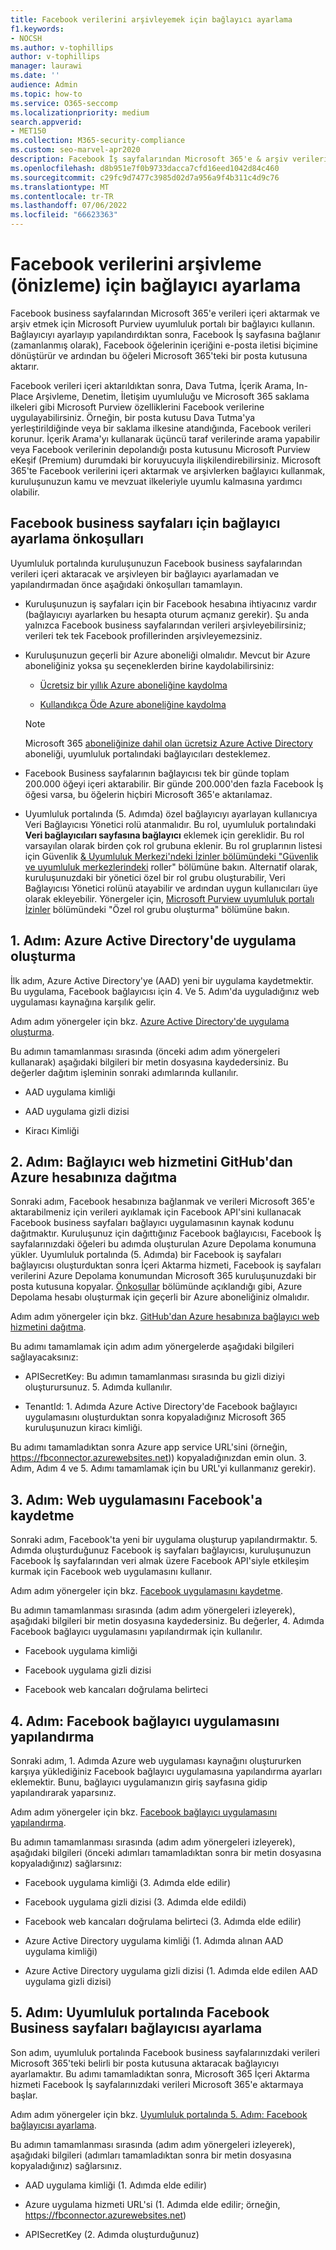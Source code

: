 ```yaml
---
title: Facebook verilerini arşivleyemek için bağlayıcı ayarlama
f1.keywords:
- NOCSH
ms.author: v-tophillips
author: v-tophillips
manager: laurawi
ms.date: ''
audience: Admin
ms.topic: how-to
ms.service: O365-seccomp
ms.localizationpriority: medium
search.appverid:
- MET150
ms.collection: M365-security-compliance
ms.custom: seo-marvel-apr2020
description: Facebook İş sayfalarından Microsoft 365'e & arşiv verilerini içeri aktarmak için Microsoft Purview uyumluluk portalı bağlayıcıyı ayarlamayı & kullanmayı öğrenin.
ms.openlocfilehash: d8b951e7f0b9733dacca7cfd16eed1042d84c460
ms.sourcegitcommit: c29fc9d7477c3985d02d7a956a9f4b311c4d9c76
ms.translationtype: MT
ms.contentlocale: tr-TR
ms.lasthandoff: 07/06/2022
ms.locfileid: "66623363"
---
```

# <a name="set-up-a-connector-to-archive-facebook-data-preview"></a>Facebook verilerini arşivleme (önizleme) için bağlayıcı ayarlama

Facebook business sayfalarından Microsoft 365'e verileri içeri aktarmak ve arşiv etmek için Microsoft Purview uyumluluk portalı bir bağlayıcı kullanın. Bağlayıcıyı ayarlayıp yapılandırdıktan sonra, Facebook İş sayfasına bağlanır (zamanlanmış olarak), Facebook öğelerinin içeriğini e-posta iletisi biçimine dönüştürür ve ardından bu öğeleri Microsoft 365'teki bir posta kutusuna aktarır.

Facebook verileri içeri aktarıldıktan sonra, Dava Tutma, İçerik Arama, In-Place Arşivleme, Denetim, İletişim uyumluluğu ve Microsoft 365 saklama ilkeleri gibi Microsoft Purview özelliklerini Facebook verilerine uygulayabilirsiniz. Örneğin, bir posta kutusu Dava Tutma'ya yerleştirildiğinde veya bir saklama ilkesine atandığında, Facebook verileri korunur. İçerik Arama'yı kullanarak üçüncü taraf verilerinde arama yapabilir veya Facebook verilerinin depolandığı posta kutusunu Microsoft Purview eKeşif (Premium) durumdaki bir koruyucuyla ilişkilendirebilirsiniz. Microsoft 365'te Facebook verilerini içeri aktarmak ve arşivlerken bağlayıcı kullanmak, kuruluşunuzun kamu ve mevzuat ilkeleriyle uyumlu kalmasına yardımcı olabilir.

## <a name="prerequisites-for-setting-up-a-connector-for-facebook-business-pages"></a>Facebook business sayfaları için bağlayıcı ayarlama önkoşulları

Uyumluluk portalında kuruluşunuzun Facebook business sayfalarından verileri içeri aktaracak ve arşivleyen bir bağlayıcı ayarlamadan ve yapılandırmadan önce aşağıdaki önkoşulları tamamlayın. 

- Kuruluşunuzun iş sayfaları için bir Facebook hesabına ihtiyacınız vardır (bağlayıcıyı ayarlarken bu hesapta oturum açmanız gerekir). Şu anda yalnızca Facebook business sayfalarından verileri arşivleyebilirsiniz; verileri tek tek Facebook profillerinden arşivleyemezsiniz.

- Kuruluşunuzun geçerli bir Azure aboneliği olmalıdır. Mevcut bir Azure aboneliğiniz yoksa şu seçeneklerden birine kaydolabilirsiniz:

    - [Ücretsiz bir yıllık Azure aboneliğine kaydolma](https://azure.microsoft.com/free)

    - [Kullandıkça Öde Azure aboneliğine kaydolma](https://azure.microsoft.com/pricing/purchase-options/pay-as-you-go/)

    > [!NOTE]
    > Microsoft 365 [aboneliğinize dahil olan ücretsiz Azure Active Directory](use-your-free-azure-ad-subscription-in-office-365.md) aboneliği, uyumluluk portalındaki bağlayıcıları desteklemez.

- Facebook Business sayfalarının bağlayıcısı tek bir günde toplam 200.000 öğeyi içeri aktarabilir. Bir günde 200.000'den fazla Facebook İş öğesi varsa, bu öğelerin hiçbiri Microsoft 365'e aktarılamaz.

- Uyumluluk portalında (5. Adımda) özel bağlayıcıyı ayarlayan kullanıcıya Veri Bağlayıcısı Yönetici rolü atanmalıdır. Bu rol, uyumluluk portalındaki **Veri bağlayıcıları sayfasına bağlayıcı** eklemek için gereklidir. Bu rol varsayılan olarak birden çok rol grubuna eklenir. Bu rol gruplarının listesi için Güvenlik [& Uyumluluk Merkezi'ndeki İzinler bölümündeki "Güvenlik ve uyumluluk merkezlerindeki](../security/office-365-security/permissions-in-the-security-and-compliance-center.md#roles-in-the-security--compliance-center) roller" bölümüne bakın. Alternatif olarak, kuruluşunuzdaki bir yönetici özel bir rol grubu oluşturabilir, Veri Bağlayıcısı Yönetici rolünü atayabilir ve ardından uygun kullanıcıları üye olarak ekleyebilir. Yönergeler için, [Microsoft Purview uyumluluk portalı İzinler](microsoft-365-compliance-center-permissions.md#create-a-custom-role-group) bölümündeki "Özel rol grubu oluşturma" bölümüne bakın.

## <a name="step-1-create-an-app-in-azure-active-directory"></a>1. Adım: Azure Active Directory'de uygulama oluşturma

İlk adım, Azure Active Directory'ye (AAD) yeni bir uygulama kaydetmektir. Bu uygulama, Facebook bağlayıcısı için 4. Ve 5. Adım'da uyguladığınız web uygulaması kaynağına karşılık gelir.

Adım adım yönergeler için bkz. [Azure Active Directory'de uygulama oluşturma](deploy-facebook-connector.md#step-1-create-an-app-in-azure-active-directory).

Bu adımın tamamlanması sırasında (önceki adım adım yönergeleri kullanarak) aşağıdaki bilgileri bir metin dosyasına kaydedersiniz. Bu değerler dağıtım işleminin sonraki adımlarında kullanılır.

- AAD uygulama kimliği

- AAD uygulama gizli dizisi

- Kiracı Kimliği

## <a name="step-2-deploy-the-connector-web-service-from-github-to-your-azure-account"></a>2. Adım: Bağlayıcı web hizmetini GitHub'dan Azure hesabınıza dağıtma

Sonraki adım, Facebook hesabınıza bağlanmak ve verileri Microsoft 365'e aktarabilmeniz için verileri ayıklamak için Facebook API'sini kullanacak Facebook business sayfaları bağlayıcı uygulamasının kaynak kodunu dağıtmaktır. Kuruluşunuz için dağıttığınız Facebook bağlayıcısı, Facebook İş sayfalarınızdaki öğeleri bu adımda oluşturulan Azure Depolama konumuna yükler. Uyumluluk portalında (5. Adımda) bir Facebook iş sayfaları bağlayıcısı oluşturduktan sonra İçeri Aktarma hizmeti, Facebook iş sayfaları verilerini Azure Depolama konumundan Microsoft 365 kuruluşunuzdaki bir posta kutusuna kopyalar. [Önkoşullar](#prerequisites-for-setting-up-a-connector-for-facebook-business-pages) bölümünde açıklandığı gibi, Azure Depolama hesabı oluşturmak için geçerli bir Azure aboneliğiniz olmalıdır.

Adım adım yönergeler için bkz. [GitHub'dan Azure hesabınıza bağlayıcı web hizmetini dağıtma](deploy-facebook-connector.md#step-2-deploy-the-connector-web-service-from-github-to-your-azure-account).

Bu adımı tamamlamak için adım adım yönergelerde aşağıdaki bilgileri sağlayacaksınız:

- APISecretKey: Bu adımın tamamlanması sırasında bu gizli diziyi oluşturursunuz. 5. Adımda kullanılır.

- TenantId: 1. Adımda Azure Active Directory'de Facebook bağlayıcı uygulamasını oluşturduktan sonra kopyaladığınız Microsoft 365 kuruluşunuzun kiracı kimliği.

Bu adımı tamamladıktan sonra Azure app service URL'sini (örneğin, https://fbconnector.azurewebsites.net)) kopyaladığınızdan emin olun. 3. Adım, Adım 4 ve 5. Adımı tamamlamak için bu URL'yi kullanmanız gerekir).

## <a name="step-3-register-the-web-app-on-facebook"></a>3. Adım: Web uygulamasını Facebook'a kaydetme

Sonraki adım, Facebook'ta yeni bir uygulama oluşturup yapılandırmaktır. 5. Adımda oluşturduğunuz Facebook iş sayfaları bağlayıcısı, kuruluşunuzun Facebook İş sayfalarından veri almak üzere Facebook API'siyle etkileşim kurmak için Facebook web uygulamasını kullanır.

Adım adım yönergeler için bkz. [Facebook uygulamasını kaydetme](deploy-facebook-connector.md#step-3-register-the-facebook-app).

Bu adımın tamamlanması sırasında (adım adım yönergeleri izleyerek), aşağıdaki bilgileri bir metin dosyasına kaydedersiniz. Bu değerler, 4. Adımda Facebook bağlayıcı uygulamasını yapılandırmak için kullanılır.

- Facebook uygulama kimliği

- Facebook uygulama gizli dizisi

- Facebook web kancaları doğrulama belirteci

## <a name="step-4-configure-the-facebook-connector-app"></a>4. Adım: Facebook bağlayıcı uygulamasını yapılandırma

Sonraki adım, 1. Adımda Azure web uygulaması kaynağını oluştururken karşıya yüklediğiniz Facebook bağlayıcı uygulamasına yapılandırma ayarları eklemektir. Bunu, bağlayıcı uygulamanızın giriş sayfasına gidip yapılandırarak yaparsınız.

Adım adım yönergeler için bkz. [Facebook bağlayıcı uygulamasını yapılandırma](archive-facebook-data-with-sample-connector.md#step-4-configure-the-facebook-connector-app).

Bu adımın tamamlanması sırasında (adım adım yönergeleri izleyerek), aşağıdaki bilgileri (önceki adımları tamamladıktan sonra bir metin dosyasına kopyaladığınız) sağlarsınız:

- Facebook uygulama kimliği (3. Adımda elde edilir)

- Facebook uygulama gizli dizisi (3. Adımda elde edildi)

- Facebook web kancaları doğrulama belirteci (3. Adımda elde edilir)

- Azure Active Directory uygulama kimliği (1. Adımda alınan AAD uygulama kimliği)

- Azure Active Directory uygulama gizli dizisi (1. Adımda elde edilen AAD uygulama gizli dizisi)

## <a name="step-5-set-up-a-facebook-business-pages-connector-in-the-compliance-portal"></a>5. Adım: Uyumluluk portalında Facebook Business sayfaları bağlayıcısı ayarlama

Son adım, uyumluluk portalında Facebook business sayfalarınızdaki verileri Microsoft 365'teki belirli bir posta kutusuna aktaracak bağlayıcıyı ayarlamaktır. Bu adımı tamamladıktan sonra, Microsoft 365 İçeri Aktarma hizmeti Facebook İş sayfalarınızdaki verileri Microsoft 365'e aktarmaya başlar.

Adım adım yönergeler için bkz. [Uyumluluk portalında 5. Adım: Facebook bağlayıcısı ayarlama](deploy-facebook-connector.md#step-5-set-up-a-facebook-connector-in-the-compliance-portal).

Bu adımın tamamlanması sırasında (adım adım yönergeleri izleyerek), aşağıdaki bilgileri (adımları tamamladıktan sonra bir metin dosyasına kopyaladığınız) sağlarsınız.

- AAD uygulama kimliği (1. Adımda elde edilir)

- Azure uygulama hizmeti URL'si (1. Adımda elde edilir; örneğin, https://fbconnector.azurewebsites.net)

- APISecretKey (2. Adımda oluşturduğunuz)
